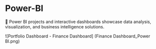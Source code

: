 # Power-BI
🍫 Power BI projects and interactive dashboards showcase data analysis, visualization, and business intelligence solutions.

![Portfolio Dashboard - Finance Dashboard] (Finance Dashboard_Power BI.png)
